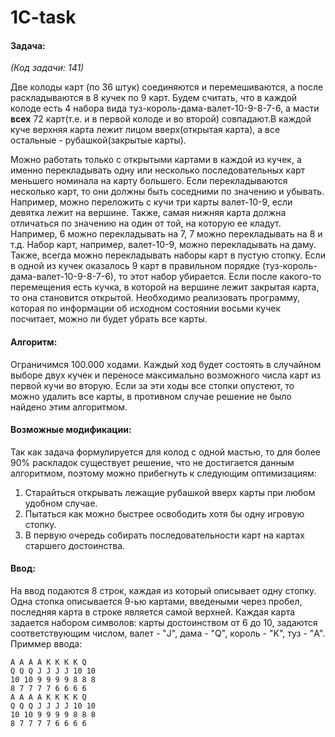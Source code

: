 # 1C-task

#### Задача:

*(Код задачи: 141)*

Две колоды карт (по 36 штук) соединяются и перемешиваются, а после раскладываются в 8 кучек по 9 карт. Будем считать, что в каждой колоде есть 4 набора вида туз-король-дама-валет-10-9-8-7-6, а масти **всех** 72 карт(т.е. и в первой колоде и во второй) совпадают.В каждой куче верхняя карта лежит лицом вверх(открытая карта), а все остальные - рубашкой(закрытые карты). 

Можно работать только с открытыми картами в каждой из кучек, а именно перекладывать одну или несколько последовательных карт меньшего номинала на карту большего. Если перекладываются несколько карт, то они должны быть соседними по значению и убывать. Например, можно переложить с кучи три карты валет-10-9, если девятка лежит на вершине. Также, самая нижняя карта должна отличаться по значению на один от той, на которую ее кладут. Например, 6 можно перекладывать на 7, 7 можно перекладывать на 8 и т.д. Набор карт, например, валет-10-9, можно перекладывать на даму. Также, всегда можно перекладывать наборы карт в пустую стопку.
Если в одной из кучек оказалось 9 карт в правильном порядке (туз-король-дама-валет-10-9-8-7-6), то этот набор убирается. Если после какого-то перемещения есть кучка, в которой на вершине лежит закрытая карта, то она становится открытой.
Необходимо реализовать программу, которая по информации об исходном состоянии восьми кучек посчитает, можно ли будет убрать все карты.

#### Алгоритм:

Ограничимся 100.000 ходами. Каждый ход будет состоять в случайном выборе двух кучек и переносе максимально возможного числа карт из первой кучи во вторую. Если за эти ходы все стопки опустеют, то можно удалить все карты, в противном случае решение не было найдено этим алгоритмом.

#### Возможные модификации:

Так как задача формулируется для колод с одной мастью, то для более 90% раскладок существует решение, что не достигается данным алгоритмом, поэтому можно прибегнуть к следующим оптимизациям:
1. Старайться открывать лежащие рубашкой вверх карты при любом удобном случае.
2. Пытаться как можно быстрее освободить хотя бы одну игровую стопку.
3. В первую очередь собирать последовательности карт на картах старшего достоинства.

#### Ввод:

На ввод подаются 8 строк, каждая из который описывает одну стопку. Одна стопка описывается 9-ью картами, введеными через пробел, последняя карта в строке является самой верхней. Каждая карта задается набором символов: карты достоинством от 6 до 10, задаются соответствующим числом, валет - "J", дама - "Q", король - "K", туз - "A".
Приммер ввода:
```
A A A A K K K K Q
Q Q Q J J J J 10 10
10 10 9 9 9 9 8 8 8
8 7 7 7 7 6 6 6 6
A A A A K K K K Q
Q Q Q J J J J 10 10
10 10 9 9 9 9 8 8 8
8 7 7 7 7 6 6 6 6
```
